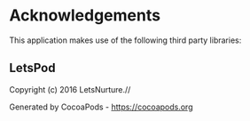 # Acknowledgements
This application makes use of the following third party libraries:

## LetsPod

Copyright (c) 2016 LetsNurture.//

Generated by CocoaPods - https://cocoapods.org
